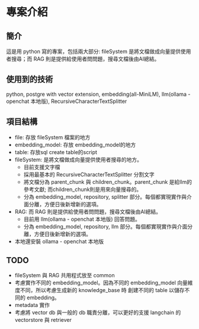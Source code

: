 # 專案介紹

## 簡介
這是用 python 寫的專案，包括兩大部分: fileSystem 是將文檔做成向量提供使用者搜尋；而 RAG 則是提供給使用者問問題，搜尋文檔後由AI總結。

## 使用到的技術
python, postgre with vector extension, embedding(all-MiniLM), llm(ollama - openchat 本地版), RecursiveCharacterTextSplitter

## 項目結構
+ file: 存放 fileSystem 檔案的地方
+ embedding_model: 存放 embedding_model的地方
+ table: 存放sql create table的script
+ fileSystem: 是將文檔做成向量提供使用者搜尋的地方。
    + 目前支援文字檔
    + 採用最基本的 RecursiveCharacterTextSplitter 分割文字
    + 將文檔分為 parent_chunk 與 children_chunk。parent_chunk 是給llm的參考文獻;
      而children_chunk則是用來向量搜尋的。
    + 分為 embedding_model, repository, splitter 部分。每個都實現實作與介面分離，方便日後新增新的選項。
+ RAG: 而 RAG 則是提供給使用者問問題，搜尋文檔後由AI總結。
    + 目前用  llm(ollama - openchat 本地版) 回答問題。
    + 分為 embedding_model, repository, llm 部分。每個都實現實作與介面分離，方便日後新增新的選項。
+ 本地還安裝 ollama - openchat 本地版

## TODO
+ fileSystem 與 RAG 共用程式放至 common
+ 考慮實作不同的 embedding_model。因為不同的 embedding_model 向量維度不同，所以考慮生成新的 knowledge_base 時
  創建不同的 table 以儲存不同的 embedding。
+ metadata 實作
+ 考慮將 vector db 與一般的 db 職責分離，可以更好的支援 langchain 的 vectorstore 與 retriever 
